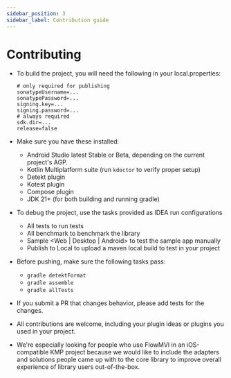 ```yaml
---
sidebar_position: 3
sidebar_label: Contribution guide
---
```


# Contributing

* To build the project, you will need the following in your local.properties:
    ```properties
    # only required for publishing
    sonatypeUsername=...
    sonatypePassword=...
    signing.key=...
    signing.password=...
    # always required
    sdk.dir=...
    release=false
    ```
  
* Make sure you have these installed:
    * Android Studio latest Stable or Beta, depending on the current project's AGP.
    * Kotlin Multiplatform suite (run `kdoctor` to verify proper setup)
    * Detekt plugin
    * Kotest plugin
    * Compose plugin
    * JDK 21+ (for both building and running gradle)
* To debug the project, use the tasks provided as IDEA run configurations
    * All tests to run tests
    * All benchmark to benchmark the library
    * Sample \<Web | Desktop | Android\> to test the sample app manually
    * Publish to Local to upload a maven local build to test in your project
* Before pushing, make sure the following tasks pass:
    * `gradle detektFormat`
    * `gradle assemble`
    * `gradle allTests`
* If you submit a PR that changes behavior, please add tests for the changes.
* All contributions are welcome, including your plugin ideas or plugins you used in your project.
* We're especially looking for people who use FlowMVI in an iOS-compatible KMP project because we would like to include
  the adapters and solutions people came up with
  to the core library to improve overall experience of library users out-of-the-box.

